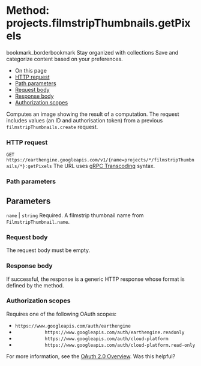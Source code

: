  
#  Method: projects.filmstripThumbnails.getPixels
bookmark_borderbookmark Stay organized with collections  Save and categorize content based on your preferences.
  * On this page
  * [HTTP request](https://developers.google.com/earth-engine/reference/rest/v1/projects.filmstripThumbnails/getPixels#http-request)
  * [Path parameters](https://developers.google.com/earth-engine/reference/rest/v1/projects.filmstripThumbnails/getPixels#path-parameters)
  * [Request body](https://developers.google.com/earth-engine/reference/rest/v1/projects.filmstripThumbnails/getPixels#request-body)
  * [Response body](https://developers.google.com/earth-engine/reference/rest/v1/projects.filmstripThumbnails/getPixels#response-body)
  * [Authorization scopes](https://developers.google.com/earth-engine/reference/rest/v1/projects.filmstripThumbnails/getPixels#authorization-scopes)


Computes an image showing the result of a computation. The request includes values (an ID and authorisation token) from a previous `filmstripThumbnails.create` request.
### HTTP request
`GET https://earthengine.googleapis.com/v1/{name=projects/*/filmstripThumbnails/*}:getPixels`
The URL uses [gRPC Transcoding](https://google.aip.dev/127) syntax.
### Path parameters
Parameters  
---  
`name` |  `string` Required. A filmstrip thumbnail name from `FilmstripThumbnail.name`.  
### Request body
The request body must be empty.
### Response body
If successful, the response is a generic HTTP response whose format is defined by the method.
### Authorization scopes
Requires one of the following OAuth scopes:
  * `https://www.googleapis.com/auth/earthengine`
  * `           https://www.googleapis.com/auth/earthengine.readonly`
  * `           https://www.googleapis.com/auth/cloud-platform`
  * `           https://www.googleapis.com/auth/cloud-platform.read-only`


For more information, see the [OAuth 2.0 Overview](https://developers.google.com/identity/protocols/OAuth2).
Was this helpful?
